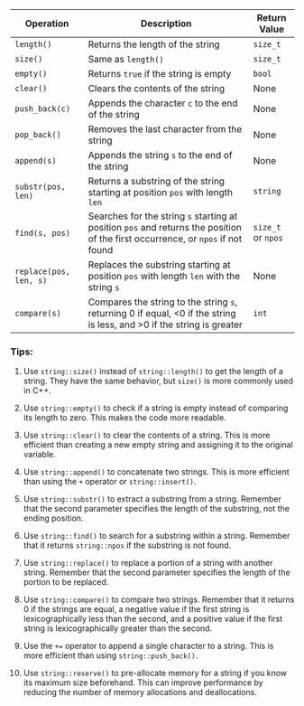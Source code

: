 | Operation         | Description                                                                                     | Return Value                                                        |
|-------------------|-------------------------------------------------------------------------------------------------|---------------------------------------------------------------------|
| `length()`        | Returns the length of the string                                                                | `size_t`                                                            |
| `size()`          | Same as `length()`                                                                              | `size_t`                                                            |
| `empty()`         | Returns `true` if the string is empty                                                           | `bool`                                                              |
| `clear()`         | Clears the contents of the string                                                               | None                                                                |
| `push_back(c)`    | Appends the character `c` to the end of the string                                               | None                                                                |
| `pop_back()`      | Removes the last character from the string                                                       | None                                                                |
| `append(s)`       | Appends the string `s` to the end of the string                                                   | None                                                                |
| `substr(pos, len)`| Returns a substring of the string starting at position `pos` with length `len`                  | `string`                                                            |
| `find(s, pos)`    | Searches for the string `s` starting at position `pos` and returns the position of the first occurrence, or `npos` if not found | `size_t` or `npos` |
| `replace(pos, len, s)` | Replaces the substring starting at position `pos` with length `len` with the string `s` | None |
| `compare(s)`      | Compares the string to the string `s`, returning 0 if equal, <0 if the string is less, and >0 if the string is greater | `int`                                                               |


### Tips:

1.  Use `string::size()` instead of `string::length()` to get the length of a string. They have the same behavior, but `size()` is more commonly used in C++.
    
2.  Use `string::empty()` to check if a string is empty instead of comparing its length to zero. This makes the code more readable.
    
3.  Use `string::clear()` to clear the contents of a string. This is more efficient than creating a new empty string and assigning it to the original variable.
    
4.  Use `string::append()` to concatenate two strings. This is more efficient than using the `+` operator or `string::insert()`.
    
5.  Use `string::substr()` to extract a substring from a string. Remember that the second parameter specifies the length of the substring, not the ending position.
    
6.  Use `string::find()` to search for a substring within a string. Remember that it returns `string::npos` if the substring is not found.
    
7.  Use `string::replace()` to replace a portion of a string with another string. Remember that the second parameter specifies the length of the portion to be replaced.
    
8.  Use `string::compare()` to compare two strings. Remember that it returns 0 if the strings are equal, a negative value if the first string is lexicographically less than the second, and a positive value if the first string is lexicographically greater than the second.
    
9.  Use the `+=` operator to append a single character to a string. This is more efficient than using `string::push_back()`.
    
10.  Use `string::reserve()` to pre-allocate memory for a string if you know its maximum size beforehand. This can improve performance by reducing the number of memory allocations and deallocations.